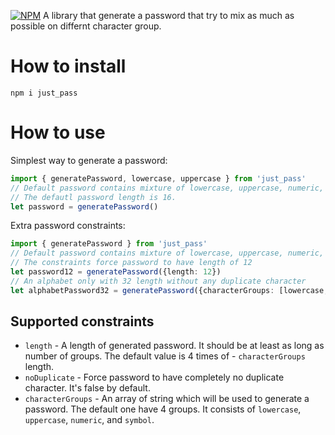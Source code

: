[![NPM](https://nodei.co/npm/just_pass.png?mini=true)](https://npmjs.org/package/just_pass)
A library that generate a password that try to mix as much as possible on differnt character group.

# How to install
`npm i just_pass`

# How to use
Simplest way to generate a password:
```typescript
import { generatePassword, lowercase, uppercase } from 'just_pass'
// Default password contains mixture of lowercase, uppercase, numeric, and symbol.
// The defautl password length is 16.
let password = generatePassword() 
```
Extra password constraints:
```typescript
import { generatePassword } from 'just_pass'
// Default password contains mixture of lowercase, uppercase, numeric, and symbol.
// The constraints force password to have length of 12
let password12 = generatePassword({length: 12}) 
// An alphabet only with 32 length without any duplicate character
let alphabetPassword32 = generatePassword({characterGroups: [lowercase, uppercase], noDuplicate: true, length: 32}) 
```
## Supported constraints
- `length` - A length of generated password. It should be at least as long as number of groups. The default value is 4 times of - `characterGroups` length.
- `noDuplicate` - Force password to have completely no duplicate character. It's false by default.
- `characterGroups` - An array of string which will be used to generate a password. The default one have 4 groups. It consists of `lowercase`, `uppercase`, `numeric`, and `symbol`.